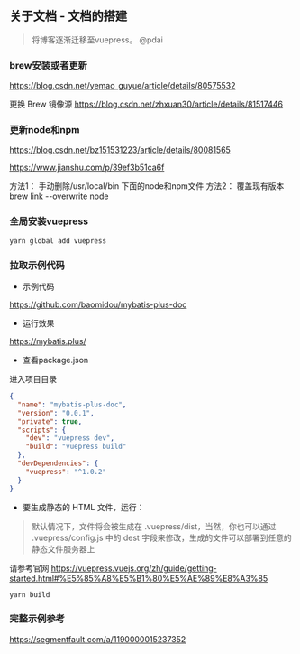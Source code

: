 ## 关于文档 - 文档的搭建

> 将博客逐渐迁移至vuepress。 @pdai

### brew安装或者更新

https://blog.csdn.net/yemao_guyue/article/details/80575532

更换 Brew 镜像源
https://blog.csdn.net/zhxuan30/article/details/81517446

### 更新node和npm

https://blog.csdn.net/bz151531223/article/details/80081565

https://www.jianshu.com/p/39ef3b51ca6f

方法1： 手动删除/usr/local/bin 下面的node和npm文件 
方法2： 覆盖现有版本brew link --overwrite node

### 全局安装vuepress

```shell
yarn global add vuepress
```

### 拉取示例代码

+ 示例代码

https://github.com/baomidou/mybatis-plus-doc

+ 运行效果

https://mybatis.plus/

+ 查看package.json

进入项目目录

```json
{
  "name": "mybatis-plus-doc",
  "version": "0.0.1",
  "private": true,
  "scripts": {
    "dev": "vuepress dev",
    "build": "vuepress build"
  },
  "devDependencies": {
    "vuepress": "^1.0.2"
  }
}
```

+ 要生成静态的 HTML 文件，运行：

> 默认情况下，文件将会被生成在 .vuepress/dist，当然，你也可以通过 .vuepress/config.js 中的 dest 字段来修改，生成的文件可以部署到任意的静态文件服务器上

请参考官网 https://vuepress.vuejs.org/zh/guide/getting-started.html#%E5%85%A8%E5%B1%80%E5%AE%89%E8%A3%85

```shell
yarn build 
```

### 完整示例参考

https://segmentfault.com/a/1190000015237352


